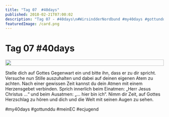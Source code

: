 ```yaml
---
title: "Tag 07  #40days"
published: 2018-02-21T07:00:02
description: "Tag 07 - #40days\n#WirsindderNordbund #my40days #gottunddu #meinEC #ecjugend"
featuredImage: /card.png
---
```


# Tag 07  #40days

<div style="display: grid; grid-template-columns: repeat(1, 1fr); grid-gap: 5px;">
<img src="/old/40DAYS_02-21_UP-tag-07.jpg" alt width="100%">
</div>

Stelle dich auf Gottes Gegenwart ein und bitte ihn, dass er zu dir spricht. Versuche nun Stille auszuhalten und dabei auf deinen eigenen Atem zu achten. Nach einer gewissen Zeit kannst du dein Atmen mit einem Herzensgebet verbinden. Sprich innerlich beim Einatmen: &#8222;Herr Jesus Christus …&#8220; und beim Ausatmen: &#8222;… hier bin ich&#8220;. Nimm dir Zeit, auf Gottes Herzschlag zu hören und dich und die Welt mit seinen Augen zu sehen.

#my40days #gottunddu #meinEC #ecjugend